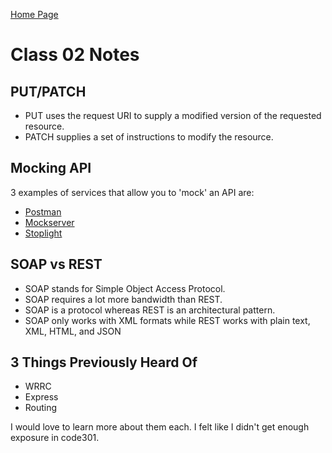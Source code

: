 [Home Page](https://devaoc.github.io/reading-notes/)

# Class 02 Notes

## PUT/PATCH

- PUT uses the request URI to supply a modified version of the requested resource.
- PATCH supplies a set of instructions to modify the resource.

## Mocking API

3 examples of services that allow you to 'mock' an API are:

- [Postman](https://www.postman.com/)
- [Mockserver](https://www.mock-server.com/)
- [Stoplight](https://stoplight.io/mocking/)

## SOAP vs REST

- SOAP stands for Simple Object Access Protocol.
- SOAP requires a lot more bandwidth than REST.
- SOAP is a protocol whereas REST is an architectural pattern.
- SOAP only works with XML formats while REST works with plain text, XML, HTML, and JSON

## 3 Things Previously Heard Of

- WRRC
- Express
- Routing

I would love to learn more about them each. I felt like I didn't get enough exposure in code301.
